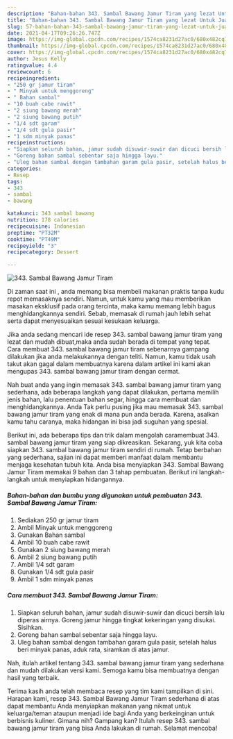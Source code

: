 ```yaml
---
description: "Bahan-bahan 343. Sambal Bawang Jamur Tiram yang lezat Untuk Jualan"
title: "Bahan-bahan 343. Sambal Bawang Jamur Tiram yang lezat Untuk Jualan"
slug: 57-bahan-bahan-343-sambal-bawang-jamur-tiram-yang-lezat-untuk-jualan
date: 2021-04-17T09:26:26.747Z
image: https://img-global.cpcdn.com/recipes/1574ca8231d27ac0/680x482cq70/343-sambal-bawang-jamur-tiram-foto-resep-utama.jpg
thumbnail: https://img-global.cpcdn.com/recipes/1574ca8231d27ac0/680x482cq70/343-sambal-bawang-jamur-tiram-foto-resep-utama.jpg
cover: https://img-global.cpcdn.com/recipes/1574ca8231d27ac0/680x482cq70/343-sambal-bawang-jamur-tiram-foto-resep-utama.jpg
author: Jesus Kelly
ratingvalue: 4.4
reviewcount: 6
recipeingredient:
- "250 gr jamur tiram"
- " Minyak untuk menggoreng"
- " Bahan sambal"
- "10 buah cabe rawit"
- "2 siung bawang merah"
- "2 siung bawang putih"
- "1/4 sdt garam"
- "1/4 sdt gula pasir"
- "1 sdm minyak panas"
recipeinstructions:
- "Siapkan seluruh bahan, jamur sudah disuwir-suwir dan dicuci bersih lalu diperas airnya. Goreng jamur hingga tingkat kekeringan yang disukai. Sisihkan."
- "Goreng bahan sambal sebentar saja hingga layu."
- "Uleg bahan sambal dengan tambahan garam gula pasir, setelah halus beri minyak panas, aduk rata, siramkan di atas jamur."
categories:
- Resep
tags:
- 343
- sambal
- bawang

katakunci: 343 sambal bawang 
nutrition: 178 calories
recipecuisine: Indonesian
preptime: "PT32M"
cooktime: "PT49M"
recipeyield: "3"
recipecategory: Dessert

---
```



![343. Sambal Bawang Jamur Tiram](https://img-global.cpcdn.com/recipes/1574ca8231d27ac0/680x482cq70/343-sambal-bawang-jamur-tiram-foto-resep-utama.jpg)

Di zaman  saat ini , anda memang bisa membeli makanan praktis tanpa kudu repot memasaknya sendiri. Namun, untuk kamu yang mau memberikan masakan eksklusif pada orang tercinta, maka kamu memang lebih bagus menghidangkannya sendiri. Sebab, memasak di rumah jauh lebih sehat serta dapat menyesuaikan sesuai kesukaan keluarga.

Jika anda sedang mencari ide resep 343. sambal bawang jamur tiram yang lezat dan mudah dibuat,maka anda sudah berada di tempat yang tepat. Cara membuat 343. sambal bawang jamur tiram  sebenarnya gampang dilakukan jika anda melakukannya dengan teliti. Namun, kamu tidak usah takut akan gagal dalam membuatnya 
karena dalam artikel ini kami akan mengupas 343. sambal bawang jamur tiram dengan cermat.  



Nah buat anda yang ingin memasak 343. sambal bawang jamur tiram yang sederhana, ada beberapa langkah yang dapat dilakukan, pertama memilih jenis bahan, lalu penentuan bahan segar, hingga cara membuat dan menghidangkannya. Anda Tak perlu pusing jika mau memasak 343. sambal bawang jamur tiram yang enak di mana pun anda berada. Karena, asalkan kamu  tahu caranya, maka hidangan ini bisa jadi suguhan yang spesial.

Berikut ini, ada beberapa tips dan trik dalam mengolah caramembuat 343. sambal bawang jamur tiram yang siap dikreasikan. Sekarang, yuk kita coba siapkan 343. sambal bawang jamur tiram sendiri di rumah. Tetap berbahan yang sederhana, sajian ini dapat memberi manfaat dalam membantu menjaga kesehatan tubuh kita. Anda bisa menyiapkan 343. Sambal Bawang Jamur Tiram memakai 9 bahan dan 3 tahap pembuatan. Berikut ini langkah-langkah untuk menyiapkan hidangannya.

<!--inarticleads1-->

##### Bahan-bahan dan bumbu yang digunakan untuk pembuatan 343. Sambal Bawang Jamur Tiram:

1. Sediakan 250 gr jamur tiram
1. Ambil  Minyak untuk menggoreng
1. Gunakan  Bahan sambal
1. Ambil 10 buah cabe rawit
1. Gunakan 2 siung bawang merah
1. Ambil 2 siung bawang putih
1. Ambil 1/4 sdt garam
1. Gunakan 1/4 sdt gula pasir
1. Ambil 1 sdm minyak panas




<!--inarticleads2-->

##### Cara membuat 343. Sambal Bawang Jamur Tiram:

1. Siapkan seluruh bahan, jamur sudah disuwir-suwir dan dicuci bersih lalu diperas airnya. Goreng jamur hingga tingkat kekeringan yang disukai. Sisihkan.
1. Goreng bahan sambal sebentar saja hingga layu.
1. Uleg bahan sambal dengan tambahan garam gula pasir, setelah halus beri minyak panas, aduk rata, siramkan di atas jamur.




Nah, itulah artikel tentang  343. sambal bawang jamur tiram  yang sederhana dan mudah dilakukan versi kami. Semoga kamu bisa membuatnya dengan hasil yang terbaik. 

Terima kasih anda telah membaca resep yang tim kami tampilkan di sini. Harapan kami, resep  343. Sambal Bawang Jamur Tiram sederhana di atas dapat membantu Anda menyiapkan makanan yang nikmat untuk keluarga/teman ataupun menjadi ide bagi Anda yang berkeinginan untuk berbisnis kuliner. Gimana nih? Gampang kan? Itulah resep 343. sambal bawang jamur tiram yang bisa Anda lakukan di rumah. Selamat mencoba!

